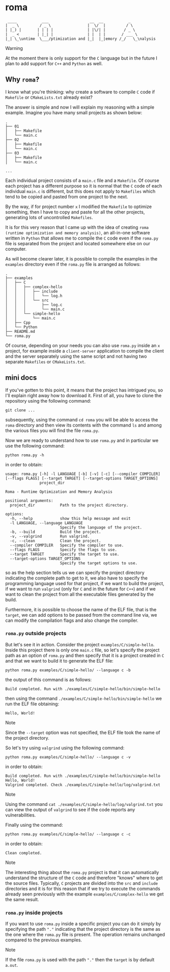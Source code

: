 # roma

```
 ____           ___                  __  __           _
|  _ \         / _ \                |  \/  |         / \ 
| |_) |       | | | |               | |\/| |        / _ \ 
|  _ <        | |_| |               | |  | |       / ___ \
|_| \_\untime  \___/ptimization and |_|  |_|emory /_/   \_\nalysis
```

> [!WARNING]
> At the moment there is only support for the `C` language but in the future I plan to add support for `C++` and `Python` as well.

## Why `roma`?

I know what you're thinking: why create a software to compile `C` code if `Makefile` or `CMakeLists.txt` already exist?

The answer is simple and now I will explain my reasoning with a simple example. Imagine you have many small projects as shown below:

```
.
├── 01
│   ├── Makefile
│   └── main.c
├── 02
│   ├── Makefile
│   └── main.c
├── 03
│   ├── Makefile
│   └── main.c

...
```

Each individual project consists of a `main.c` file and a `Makefile`. Of course each project has a different purpose so it is normal that the `C` code of each individual `main.c` is different, but this does not apply to `Makefiles` which tend to be copied and pasted from one project to the next.

By the way, if for project number `x` I modified the `Makefile` to optimize something, then I have to copy and paste for all the other projects, generating lots of uncontrolled `Makefiles`.

It is for this very reason that I came up with the idea of ​​creating `roma (runtime optimization and memory analysis)`, an all-in-one software written in `Python` that allows me to compile the `C` code even if the `roma.py` file is separated from the project and located somewhere else on our computer.

As will become clearer later, it is possible to compile the examples in the `examples` directory even if the `roma.py` file is arranged as follows:

```
.
├── examples
│   ├── C
│   │   ├── complex-hello
│   │   │   ├── include
│   │   │   │   └── log.h
│   │   │   └── src
│   │   │       ├── log.c
│   │   │       └── main.c
│   │   └── simple-hello
│   │       └── main.c
│   ├── Cpp
│   └── Python
├── README.md
└── roma.py
```

Of course, depending on your needs you can also use `roma.py` inside an `x` project, for example inside a `client-server` application to compile the client and the server separately using the same script and not having two separate `Makefiles` or `CMakeLists.txt`.

## mini docs

If you've gotten to this point, it means that the project has intrigued you, so I'll explain right away how to download it. First of all, you have to clone the repository using the following command:

```
git clone ...
```

subsequently, using the command `cd roma` you will be able to access the `roma` directory and then view its contents with the command `ls` and among the various files you will find the file `roma.py`.

Now we are ready to understand how to use `roma.py` and in particular we use the following command:

```
python roma.py -h
```

in order to obtain:

```
usage: roma.py [-h] -l LANGUAGE [-b] [-v] [-c] [--compiler COMPILER] [--flags FLAGS] [--target TARGET] [--target-options TARGET_OPTIONS]
               project_dir

Roma - Runtime Optimization and Memory Analysis

positional arguments:
  project_dir           Path to the project directory.

options:
  -h, --help            show this help message and exit
  -l LANGUAGE, --language LANGUAGE
                        Specify the language of the project.
  -b, --build           Build the project.
  -v, --valgrind        Run valgrind.
  -c, --clean           Clean the project.
  --compiler COMPILER   Specify the compiler to use.
  --flags FLAGS         Specify the flags to use.
  --target TARGET       Specify the target to use.
  --target-options TARGET_OPTIONS
                        Specify the target options to use.
```

so as the help section tells us we can specify the project directory indicating the complete path to get to it, we also have to specify the programming language used for that project, if we want to build the project, if we want to run `valgrind` (only for `C` and in the future for `C++`) and if we want to clean the project from all the executable files generated by the build.

Furthermore, it is possible to choose the name of the ELF file, that is the `target`, we can add options to be passed from the command line via, we can modify the compilation flags and also change the compiler.

### `roma.py` outside projects

But let's see it in action. Consider the project `examples/C/simple-hello`. Inside this project there is only one `main.c` file, so let's specify the project path as an option of `roma.py` and then specify that it is a project created in `C` and that we want to build it to generate the ELF file:

```
python roma.py examples/C/simple-hello/ --language c -b
```

the output of this command is as follows:

```
Build completed. Run with ./examples/C/simple-hello/bin/simple-hello
```

then using the command `./examples/C/simple-hello/bin/simple-hello` we run the ELF file obtaining:

```
Hello, World!
```

> [!NOTE]
> Since the `--target` option was not specified, the ELF file took the name of the project directory.

So let's try using `valgrind` using the following command:

```
python roma.py examples/C/simple-hello/ --language c -v
```

in order to obtain:

```
Build completed. Run with ./examples/C/simple-hello/bin/simple-hello
Hello, World!
Valgrind completed. Check ./examples/C/simple-hello/log/valgrind.txt
```

> [!NOTE]
> Using the command `cat ./examples/C/simple-hello/log/valgrind.txt` you can view the output of `valgrind` to see if the code reports any vulnerabilities.

Finally using the command:

```
python roma.py examples/C/simple-hello/ --language c -c
```

in order to obtain:

```
Clean completed.
```

> [!NOTE]
> The interesting thing about the `roma.py` project is that it can automatically understand the structure of the `C` code and therefore "knows" where to get the source files. Typically, `C` projects are divided into the `src` and `include` directories and it is for this reason that if we try to execute the commands already seen previously with the example `examples/C/complex-hello` we get the same result.

### `roma.py` inside projects

If you want to use `roma.py` inside a specific project you can do it simply by specifying the path `"."` indicating that the project directory is the same as the one where the `roma.py` file is present. The operation remains unchanged compared to the previous examples.

> [!NOTE]
> If the file `roma.py` is used with the path `"."` then the `target` is by default `a.out`.
